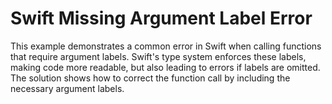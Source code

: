 # Swift Missing Argument Label Error

This example demonstrates a common error in Swift when calling functions that require argument labels.  Swift's type system enforces these labels, making code more readable, but also leading to errors if labels are omitted.  The solution shows how to correct the function call by including the necessary argument labels.